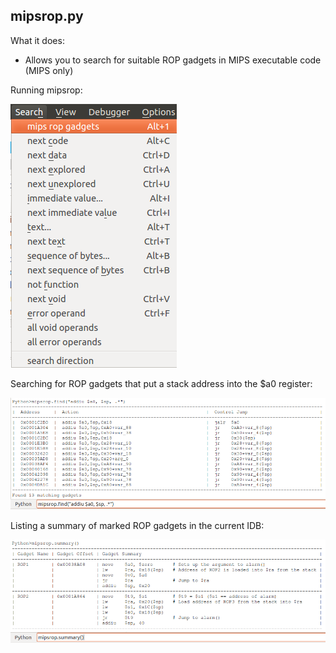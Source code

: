 mipsrop.py
----------

What it does:

  * Allows you to search for suitable ROP gadgets in MIPS executable code (MIPS only)

Running mipsrop:

![Running mipsrop.py](../images/how_to_run_mipsrop.png)

Searching for ROP gadgets that put a stack address into the $a0 register:

![Using mipsrop.py](../images/mipsrop_find.png)

Listing a summary of marked ROP gadgets in the current IDB:

![Listing mipsrop.py](../images/mipsrop_summary.png)

